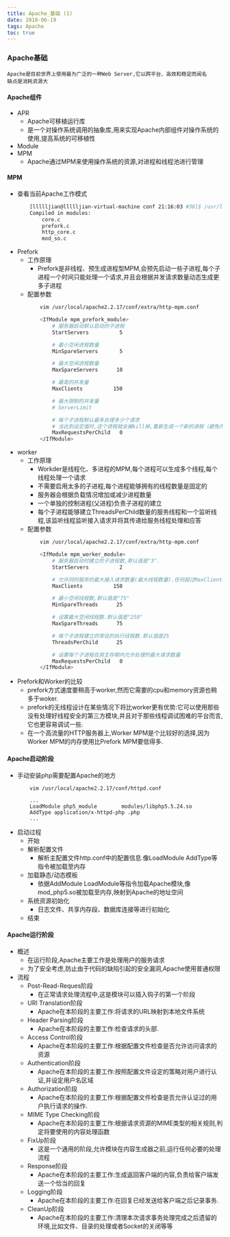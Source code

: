 ```yaml
---
title: Apache_基础 (1)
date: 2018-06-19
tags: Apache
toc: true
---
```


### Apache基础
    Apache是目前世界上使用最为广泛的一种Web Server,它以跨平台、高效和稳定而闻名
    缺点是消耗资源大

<!-- more -->

#### Apache组件
- APR
    * Apache可移植运行库
    * 是一个对操作系统调用的抽象库,用来实现Apache内部组件对操作系统的使用,提高系统的可移植性
- Module
- MPM
    * Apache通过MPM来使用操作系统的资源,对进程和线程池进行管理

#### MPM
- 查看当前Apache工作模式
    ```bash
        [llllljian@llllljian-virtual-machine conf 21:16:03 #38]$ /usr/local/apache2.2.17/bin/httpd -l
        Compiled in modules:
            core.c
            prefork.c
            http_core.c
            mod_so.c
    ```
- Prefork
    * 工作原理
        * Prefork是非线程、预生成进程型MPM,会预先启动一些子进程,每个子进程一个时间只能处理一个请求,并且会根据并发请求数量动态生成更多子进程
    * 配置参数
        ```bash
            vim /usr/local/apache2.2.17/conf/extra/http-mpm.conf

            <IfModule mpm_prefork_module>
                # 服务器启动默认启动的子进程
                StartServers          5

                # 最小空闲进程数量
                MinSpareServers       5

                # 最大空闲进程数量
                MaxSpareServers      10

                # 最高的并发量
                MaxClients          150

                # 最大限制的并发量
                # ServerLimit

                # 每个子进程默认最多处理多少个请求
                # 当达到设定值时,这个进程就会被kill掉,重新生成一个新的进程（避免内存泄露等安全性问题,运行太久怕出一些bug,可能出现假死,或者占用太多内存等
                MaxRequestsPerChild   0
            </IfModule>
        ```
- worker
    * 工作原理
        * Workder是线程化、多进程的MPM,每个进程可以生成多个线程,每个线程处理一个请求
        * 不需要启用太多的子进程,每个进程能够拥有的线程数量是固定的
        * 服务器会根据负载情况增加或减少进程数量
        * 一个单独的控制进程(父进程)负责子进程的建立
        * 每个子进程能够建立ThreadsPerChild数量的服务线程和一个监听线程,该监听线程监听接入请求并将其传递给服务线程处理和应答
    * 配置参数
        ```bash
            vim /usr/local/apache2.2.17/conf/extra/http-mpm.conf

            <IfModule mpm_worker_module>
                # 服务器启动时建立的子进程数,默认值是"3".
                StartServers          2

                # 允许同时服务的最大接入请求数量(最大线程数量).任何超过MaxClients限制的请求都将进入等候队列,默认值是"400"
                MaxClients          150

                # 最小空闲线程数,默认值是"75"
                MinSpareThreads      25

                # 设置最大空闲线程数.默认值是"250"
                MaxSpareThreads      75

                # 每个子进程建立的常驻的执行线程数.默认值是25
                ThreadsPerChild      25

                # 设置每个子进程在其生存期内允许处理的最大请求数量
                MaxRequestsPerChild   0
            </IfModule>
        ```
- Prefork和Worker的比较
    * prefork方式速度要稍高于worker,然而它需要的cpu和memory资源也稍多于woker.
    * prefork的无线程设计在某些情况下将比worker更有优势:它可以使用那些没有处理好线程安全的第三方模块,并且对于那些线程调试困难的平台而言,它也更容易调试一些.
    * 在一个高流量的HTTP服务器上,Worker MPM是个比较好的选择,因为Worker MPM的内存使用比Prefork MPM要低得多.

#### Apache启动阶段
- 手动安装php需要配置Apache的地方
    ```
        vim /usr/local/apache2.2.17/conf/httpd.conf

        ...
        LoadModule php5_module        modules/libphp5.5.24.so
        AddType application/x-httpd-php .php
        ...
    ```
- 启动过程
    * 开始
    * 解析配置文件
        * 解析主配置文件http.conf中的配置信息.像LoadModule AddType等指令被加载至内存
    * 加载静态/动态模板
        * 依据AddModule LoadModule等指令加载Apache模块,像mod_php5.so被加载至内存,映射到Apache的地址空间
    * 系统资源初始化
        * 日志文件、共享内存段、数据库连接等进行初始化
    * 结束

#### Apache运行阶段
- 概述
    * 在运行阶段,Apache主要工作是处理用户的服务请求
    * 为了安全考虑,防止由于代码的缺陷引起的安全漏洞,Apache使用普通权限
- 流程
    * Post-Read-Reques阶段 
        * 在正常请求处理流程中,这是模块可以插入钩子的第一个阶段
    * URI Translation阶段
        * Apache在本阶段的主要工作:将请求的URL映射到本地文件系统
    * Header Parsing阶段
        * Apache在本阶段的主要工作:检查请求的头部.
    * Access Control阶段
        * Apache在本阶段的主要工作:根据配置文件检查是否允许访问请求的资源
    * Authentication阶段
        * Apache在本阶段的主要工作:按照配置文件设定的策略对用户进行认证,并设定用户名区域
    * Authorization阶段
        * Apache在本阶段的主要工作:根据配置文件检查是否允许认证过的用户执行请求的操作.
    * MIME Type Checking阶段
        * Apache在本阶段的主要工作:根据请求资源的MIME类型的相关规则,判定将要使用的内容处理函数
    * FixUp阶段
        * 这是一个通用的阶段,允许模块在内容生成器之前,运行任何必要的处理流程
    * Response阶段
        * Apache在本阶段的主要工作:生成返回客户端的内容,负责给客户端发送一个恰当的回复
    * Logging阶段
        * Apache在本阶段的主要工作:在回复已经发送给客户端之后记录事务.
    * CleanUp阶段
        * Apache在本阶段的主要工作:清理本次请求事务处理完成之后遗留的环境,比如文件、目录的处理或者Socket的关闭等等
